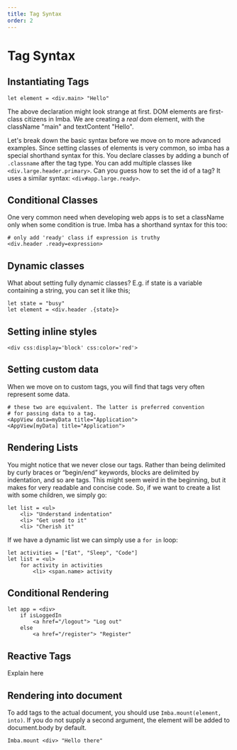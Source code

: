 ```yaml
---
title: Tag Syntax
order: 2
---
```


# Tag Syntax

## Instantiating Tags

```imba
let element = <div.main> "Hello"
```

The above declaration might look strange at first. DOM elements are first-class citizens in Imba. We are creating a *real* dom element, with the className "main" and textContent "Hello".

Let's break down the basic syntax before we move on to more advanced examples. Since setting classes of elements is very common, so imba has a special shorthand syntax for this. You declare classes by adding a bunch of `.classname` after the tag type. You can add multiple classes like `<div.large.header.primary>`. Can you guess how to set the id of a tag? It uses a similar syntax: `<div#app.large.ready>`.


## Conditional Classes

One very common need when developing web apps is to set a className only when some condition is true. Imba has a shorthand syntax for this too:

```imba
# only add 'ready' class if expression is truthy
<div.header .ready=expression>
```


## Dynamic classes

What about setting fully dynamic classes? E.g. if state is a variable containing a string, you can set it like this;

```imba
let state = "busy"
let element = <div.header .{state}>
```


## Setting inline styles

```imba
<div css:display='block' css:color='red'>
```


## Setting custom data

When we move on to custom tags, you will find that tags very often represent some data.

```imba
# these two are equivalent. The latter is preferred convention
# for passing data to a tag. 
<AppView data=myData title="Application"> 
<AppView[myData] title="Application">
```


## Rendering Lists

You might notice that we never close our tags. Rather than being delimited by curly braces or “begin/end” keywords, blocks are delimited by indentation, and so are tags. This might seem weird in the beginning, but it makes for very readable and concise code. So, if we want to create a list with some children, we simply go:

```imba
let list = <ul>
    <li> "Understand indentation"
    <li> "Get used to it"
    <li> "Cherish it"
```

If we have a dynamic list we can simply use a `for in` loop:

```imba
let activities = ["Eat", "Sleep", "Code"]
let list = <ul>
    for activity in activities
        <li> <span.name> activity
```

## Conditional Rendering

```imba
let app = <div>
    if isLoggedIn
        <a href="/logout"> "Log out"
    else
        <a href="/register"> "Register"
```

## Reactive Tags

Explain here


## Rendering into document

To add tags to the actual document, you should use `Imba.mount(element, into)`. If you do not supply a second argument, the element will be added to document.body by default.

```
Imba.mount <div> "Hello there"
```

